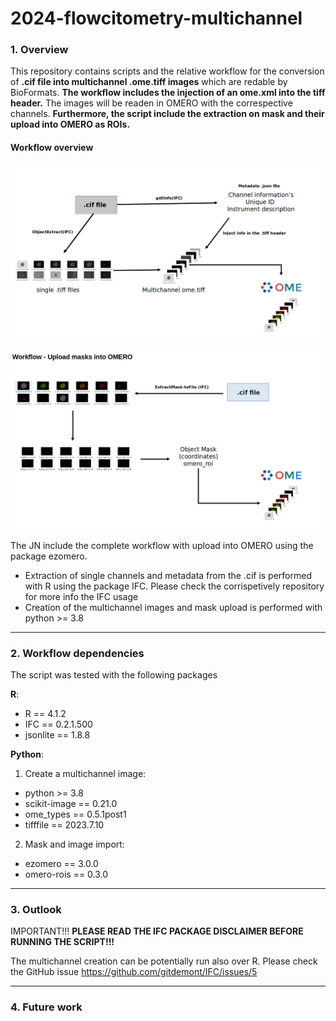# 2024-flowcitometry-multichannel

### 1. Overview

This repository contains scripts and the relative workflow for
the conversion of **.cif file into multichannel .ome.tiff images** which are redable by BioFormats.
**The workflow includes the injection of an ome.xml into the tiff header.** The images
will be readen in OMERO with the correspective channels. **Furthermore, the script include the extraction on mask and their upload into OMERO
as ROIs.**

#### Workflow overview

![2024_multichannel.png](03_workflow-overview%2F2024_multichannel.png)

![2024_masks.png](03_workflow-overview%2F2024_masks.png)

The JN include the complete workflow with upload into OMERO using the package ezomero.
 * Extraction of single channels and metadata from the .cif is performed with R 
using the package IFC. Please check the corrispetively repository for more info
the IFC usage
 * Creation of the multichannel images and mask upload is performed with python >= 3.8


----

### 2. Workflow dependencies
The script was tested with the following packages

**R**:
- R == 4.1.2
- IFC == 0.2.1.500
- jsonlite == 1.8.8

**Python**:

1) Create a multichannel image:

- python >= 3.8
- scikit-image == 0.21.0
- ome_types == 0.5.1post1
- tifffile == 2023.7.10

2) Mask and image import:
- ezomero == 3.0.0
- omero-rois == 0.3.0

---

### 3. Outlook
IMPORTANT!!!
**PLEASE READ THE IFC PACKAGE DISCLAIMER BEFORE RUNNING THE SCRIPT!!!**

The multichannel creation can be potentially run also over R.
Please check the GitHub issue https://github.com/gitdemont/IFC/issues/5

---

### 4. Future work
